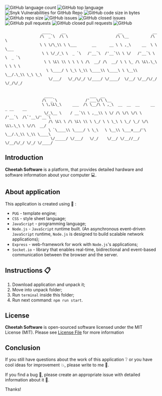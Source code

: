![GitHub language count](https://img.shields.io/github/languages/count/CreativeRusBear/Cheetah_Software)
![GitHub top language](https://img.shields.io/github/languages/top/CreativeRusBear/Cheetah_Software)
![Snyk Vulnerabilities for GitHub Repo](https://img.shields.io/snyk/vulnerabilities/github/CreativeRusBear/Cheetah_Software)
![GitHub code size in bytes](https://img.shields.io/github/languages/code-size/CreativeRusBear/Cheetah_Software)
![GitHub repo size](https://img.shields.io/github/repo-size/CreativeRusBear/Cheetah_Software)
![GitHub issues](https://img.shields.io/github/issues/CreativeRusBear/Cheetah_Software)
![GitHub closed issues](https://img.shields.io/github/issues-closed/CreativeRusBear/Cheetah_Software)
![GitHub pull requests](https://img.shields.io/github/issues-pr/CreativeRusBear/Cheetah_Software)
![GitHub closed pull requests](https://img.shields.io/github/issues-pr-closed/CreativeRusBear/Cheetah_Software)
![GitHub](https://img.shields.io/github/license/CreativeRusBear/Cheetah_Software)

```
                 ____     __                        __              __
                /\  _`\  /\ \                      /\ \__          /\ \
                \ \ \/\_\\ \ \___       __      __ \ \ ,_\     __  \ \ \___
                 \ \ \/_/_\ \  _ `\   /'__`\  /'__`\\ \ \/   /'__`\ \ \  _ `\
                  \ \ \L\ \\ \ \ \ \ /\  __/ /\  __/ \ \ \_ /\ \L\.\_\ \ \ \ \
                   \ \____/ \ \_\ \_\\ \____\\ \____\ \ \__\\ \__/.\_\\ \_\ \_\
                    \/___/   \/_/\/_/ \/____/ \/____/  \/__/ \/__/\/_/ \/_/\/_/


                  ____                 ___  __
                 /\  _`\             /'___\/\ \__
                 \ \,\L\_\     ___  /\ \__/\ \ ,_\  __  __  __     __     _ __    __
                  \/_\__ \    / __`\\ \ ,__\\ \ \/ /\ \/\ \/\ \  /'__`\  /\`'__\/'__`\
                    /\ \L\ \ /\ \L\ \\ \ \_/ \ \ \_\ \ \_/ \_/ \/\ \L\.\_\ \ \//\  __/
                    \ `\____\\ \____/ \ \_\   \ \__\\ \___x___/'\ \__/.\_\\ \_\\ \____\
                     \/_____/ \/___/   \/_/    \/__/ \/__//__/   \/__/\/_/ \/_/ \/____/

```
## Introduction

**Cheetah Software** is a platform, that provides detailed hardware and software information about your computer :computer:. 


## About application

This application is created using :bookmark_tabs: :
 * `PUG` - template engine;
 * `CSS` - style sheet language;
 * `JavaScript` - programming language;
 * `Node.js` - `JavaScript` runtime built. (An asynchronous event-driven `JavaScript` runtime, `Node.js` is designed to build scalable network applications);
 * `Express` - web-framework for work with `Node.js`'s applications;
 * `Socket.io` - library that enables real-time, bidirectional and event-based communication between the browser and the server.
 
## Instructions :clipboard:

1. Download application and unpack it;
2. Move into unpack folder;
3. Run `terminal` inside this folder;
4. Run next command: `npm run start`.

## License

**Cheetah Software** is open-sourced software licensed under the MIT License (MIT). Please see [License File](LICENSE) for more information

## Conclusion

If you still have questions about the work of this application :grey_question: or you have cool ideas for improvement :boom:, please write to me :email:.

If you find a bug :bug:, please create an appropriate issue with detailed information about it :speech_balloon:.

Thanks!